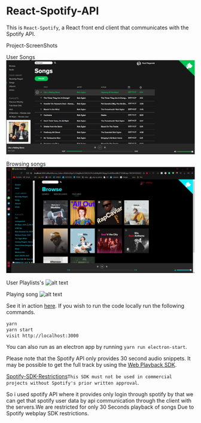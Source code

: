 # React-Spotify-API

This is `React-Spotify`, a React front end client that communicates with the Spotify API.

Project-ScreenShots

User Songs
![alt text](https://github.com/ETERNAL-VENOM/React-Project/blob/main/songs.png "Songs")

Browsing songs 
![alt text](https://github.com/ETERNAL-VENOM/React-Project/blob/main/browse.jpg "Browse")

User Playlists's
![alt text](https://github.com/ETERNAL-VENOM/React-Project/blob/main/user-playlist.png "playlist")

Playing song
![alt text](https://github.com/ETERNAL-VENOM/React-Project/blob/main/song-playing.png "song")


See it in action [here](https://github.com/ETERNAL-VENOM/React-Project).
If you wish to run the code locally run the following commands.

```
yarn
yarn start
visit http://localhost:3000
```

You can also run as an electron app by running `yarn run electron-start`.

Please note that the Spotify API only provides 30 second audio snippets. It may be possible to get the full track by using the [Web Playback SDK](https://beta.developer.spotify.com/documentation/web-playback-sdk/).

[Spotify-SDK-Restrictions](https://developer.spotify.com/policy/#iii-some-prohibited-applications)`This SDK must not be used in commercial projects without Spotify's prior written approval`.

So i used spotify API where it provides only login through spotify by that we can get that spotify user data by api communication through the client with the servers.We are restricted for only 30 Seconds playback of songs Due to Spotify webplay SDK restrictions.




